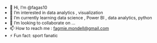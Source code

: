 - 👋 Hi, I’m @fagas10
- 👀 I’m interested in data analytics , visualization
- 🌱 I’m currently learning data science , Power BI , data analytics, python
- 💞️ I’m looking to collaborate on ...
- 📫 How to reach me : fagmie.mondell@gmail.com
- ⚡ Fun fact: sport fanatic

<!---
fagas10/fagas10 is a ✨ special ✨ repository because its `README.md` (this file) appears on your GitHub profile.
You can click the Preview link to take a look at your changes.
--->
